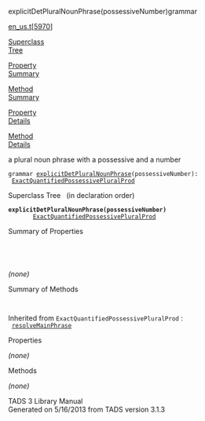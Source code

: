 ---
---
<span class="title">explicitDetPluralNounPhrase(possessiveNumber)</span><span class="type">grammar</span>

[en_us.t](../file/en_us.t.html)\[[5970](../source/en_us.t.html#5970)\]

[Superclass  
Tree](#_SuperClassTree_)

[Property  
Summary](#_PropSummary_)

[Method  
Summary](#_MethodSummary_)

[Property  
Details](#_Properties_)

[Method  
Details](#_Methods_)

<div class="fdesc">

a plural noun phrase with a possessive and a number

`grammar `<span class="gramalt">[`explicitDetPluralNounPhrase`](../object/explicitDetPluralNounPhrase.html)`(possessiveNumber)`</span>` :   `[`ExactQuantifiedPossessivePluralProd`](../object/ExactQuantifiedPossessivePluralProd.html)

</div>

<span id="_SuperClassTree_"></span>

<div class="mjhd">

<span class="hdln">Superclass Tree</span>   (in declaration order)

</div>

**`explicitDetPluralNounPhrase(possessiveNumber)`**  
`         `[`ExactQuantifiedPossessivePluralProd`](../object/ExactQuantifiedPossessivePluralProd.html)  
<span id="_PropSummary_"></span>

<div class="mjhd">

<span class="hdln">Summary of Properties</span>  

</div>

` `

` `

*(none)* <span id="_MethodSummary_"></span>

<div class="mjhd">

<span class="hdln">Summary of Methods</span>  

</div>

` `

Inherited from `ExactQuantifiedPossessivePluralProd` :  
` `[`resolveMainPhrase`](../object/ExactQuantifiedPossessivePluralProd.html#resolveMainPhrase)`  `

<span id="_Properties_"></span>

<div class="mjhd">

<span class="hdln">Properties</span>  

</div>

*(none)* <span id="_Methods_"></span>

<div class="mjhd">

<span class="hdln">Methods</span>  

</div>

*(none)*

<div class="ftr">

TADS 3 Library Manual  
Generated on 5/16/2013 from TADS version 3.1.3

</div>
